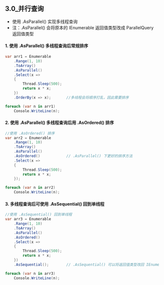 ## 3.0_并行查询

* 使用 .AsParallel() 实现多线程查询
* 注：.AsParallel() 会将原本的 IEnumerable 返回值类型改成 ParallelQuery 返回值类型

#### 1. 使用 .AsParallel() 多线程查询后常规排序
```cs
var arr1 = Enumerable
    .Range(1, 10)
    .ToArray()
    .AsParallel()
    .Select(x =>
    {
        Thread.Sleep(500);
        return x * x;
    })
    .OrderBy(x => x);       //多线程会将顺序打乱，因此需要排序

foreach (var n in arr1)
    Console.WriteLine(n);
```

#### 2. 使用 .AsParallel() 多线程查询后用 .AsOrdered() 排序
```cs
//使用 .AsOrdered() 排序
var arr2 = Enumerable
    .Range(1, 10)
    .ToArray()
    .AsParallel()
    .AsOrdered()            // .AsParallel() 下更好的排序方法
    .Select(x =>
    {
        Thread.Sleep(500);
        return x * x;
    });

foreach (var n in arr2)
    Console.WriteLine(n);
```
#### 3. 多线程查询后可使用 .AsSequential() 回到单线程
```cs
//使用 .AsSequential() 回到单线程
var arr3 = Enumerable
    .Range(1, 10)
    .ToArray()
    .AsParallel()
    .AsOrdered()
    .Select(x =>
    {
        Thread.Sleep(500);
        return x * x;
    })
    .AsSequential();        // .AsSequential() 可以将返回值类型改回 IEnumerable ，并且回到单线程，以便后续操作

foreach (var n in arr3)
    Console.WriteLine(n);
```
